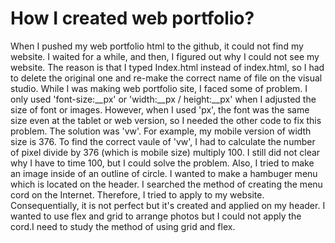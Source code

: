 # How I created web portfolio?
When I pushed my web portfolio html to the github, it could not find my website. I waited for a while, and then, I figured out why I could not see my website. The reason is that I typed Index.html instead of index.html, so I had to delete the original one and re-make the correct name of file on the visual studio. While I was making web portfolio site, I faced some of problem. I only used 'font-size:__px' or 'width:__px / height:__px' when I adjusted the size of font or images. However, when I used 'px', the font was the same size even at the tablet or web version, so I needed the other code to fix this problem. The solution was 'vw'. For example, my mobile version of width size is 376. To find the correct vaule of 'vw', I had to calculate the number of pixel divide by 376 (which is mobile size) multiply 100. I still did not clear why I have to time 100, but I could solve the problem. Also, I tried to make an image inside of an outline of circle.
I wanted to make a hambuger menu which is located on the header. I searched the method of creating the menu cord on the Internet. Therefore, I tried to apply to my website. Consequentially, it is not perfect but it's created and applied on my header.
I wanted to use flex and grid to arrange photos but I could not apply the cord.I need to study the method of using grid and flex.
